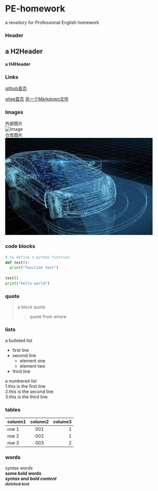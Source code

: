 # PE-homework
a reository for Professional English homework 
###  Header
## a H2Header
#### a H4Header

###  Links
[github首页](http://github.com)

[gitee首页](http://gitee.com)
[另一个Markdown文件](https://github.com/Quincey-Zeng/PE-homework/blob/main/anothermd.md)

### Images
外部图片  
![Image](http://ccst.jlu.edu.cn/__local/F/24/94/832F44F83E3CB1CE8A1D90AAC68_B204509C_1C8BD.jpg "外部图片")  
仓库图片   
![Image2](https://github.com/Quincey-Zeng/PE-homework/blob/main/png1.png "仓库文件")


###  code blocks
```python
# to define a python function
def test():
  print("function test")
  
test()
print("hello world")
```

### quote
> a block quote
> >   quote from where 

### lists
a bulleted list
* first line
* second line
    *    element one
    *    element two 
* third line
 
a numbered list  
1.this is the first line    
2.this is the second line   
3.this is the third line   

### tables 
column1|column2|colume3
--|:--:|--:
row 1|001|1
row 2|002|1
row 3|003|2

### words
*syntax words*  
**some bold words**  
***syntax and bold content***  
~~deleted text~~  
